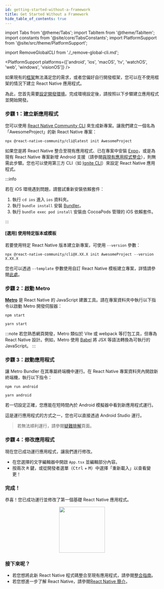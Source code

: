 ```yaml
---
id: getting-started-without-a-framework
title: Get Started Without a Framework
hide_table_of_contents: true
---
```


import Tabs from '@theme/Tabs';
import TabItem from '@theme/TabItem';
import constants from '@site/core/TabsConstants';
import PlatformSupport from '@site/src/theme/PlatformSupport';

import RemoveGlobalCLI from './\_remove-global-cli.md';

<PlatformSupport platforms={['android', 'ios', 'macOS', 'tv', 'watchOS', 'web', 'windows', 'visionOS']} />

如果現有的[框架](/architecture/glossary#react-native-framework)無法滿足您的需求，或者您偏好自行開發框架，您可以在不使用框架的情況下建立 React Native 應用程式。

為此，您首先需要[設定開發環境](set-up-your-environment)。完成環境設定後，請按照以下步驟建立應用程式並開始開發。

### 步驟 1：建立新應用程式

<RemoveGlobalCLI />

您可以使用 [React Native Community CLI](https://github.com/react-native-community/cli) 來生成新專案。讓我們建立一個名為「AwesomeProject」的新 React Native 專案：

```shell
npx @react-native-community/cli@latest init AwesomeProject
```

如果您是將 React Native 整合至現有應用程式、已在專案中安裝 [Expo](https://docs.expo.dev/bare/installing-expo-modules/)，或是為現有 React Native 專案新增 Android 支援（請參閱[與現有應用程式整合](integration-with-existing-apps.md)），則無需此步驟。您也可以使用第三方 CLI（如 [Ignite CLI](https://github.com/infinitered/ignite)）來設定 React Native 應用程式。

:::info

若在 iOS 環境遇到問題，請嘗試重新安裝依賴套件：

1. 執行 `cd ios` 進入 `ios` 資料夾。
2. 執行 `bundle install` 安裝 [Bundler](https://bundler.io/)。
3. 執行 `bundle exec pod install` 安裝由 CocoaPods 管理的 iOS 依賴套件。

:::

#### [選用] 使用特定版本或模板

若要使用特定 React Native 版本建立新專案，可使用 `--version` 參數：

```shell
npx @react-native-community/cli@X.XX.X init AwesomeProject --version X.XX.X
```

您也可以透過 `--template` 參數使用自訂 React Native 模板建立專案，詳情請參閱[此處](https://github.com/react-native-community/cli/blob/main/docs/init.md#initializing-project-with-custom-template)。

### 步驟 2：啟動 Metro

[**Metro**](https://metrobundler.dev/) 是 React Native 的 JavaScript 建置工具。請在專案資料夾中執行以下指令以啟動 Metro 開發伺服器：

<Tabs groupId="package-manager" queryString defaultValue={constants.defaultPackageManager} values={constants.packageManagers}>
<TabItem value="npm">

```shell
npm start
```

</TabItem>
<TabItem value="yarn">

```shell
yarn start
```

</TabItem>
</Tabs>

:::note
若您熟悉網頁開發，Metro 類似於 Vite 或 webpack 等打包工具，但專為 React Native 設計。例如，Metro 使用 [Babel](https://babel.dev/) 將 JSX 等語法轉換為可執行的 JavaScript。
:::

### 步驟 3：啟動應用程式

讓 Metro Bundler 在其專屬終端機中運行。在 React Native 專案資料夾內開啟新終端機，執行以下指令：

<Tabs groupId="package-manager" queryString defaultValue={constants.defaultPackageManager} values={constants.packageManagers}>
<TabItem value="npm">

```shell
npm run android
```

</TabItem>
<TabItem value="yarn">

```shell
yarn android
```

</TabItem>
</Tabs>

若一切設定正確，您應能在短時間內於 Android 模擬器中看到新應用程式運行。

這是運行應用程式的方式之一，您也可以直接透過 Android Studio 運行。

> 若無法順利運行，請參閱[疑難排解](troubleshooting.md)頁面。

### 步驟 4：修改應用程式

現在您已成功運行應用程式，讓我們進行修改。

- 在您選擇的文字編輯器中開啟 `App.tsx` 並編輯部分內容。
- 按兩次 <kbd>R</kbd> 鍵，或從開發者選單（<kbd>Ctrl</kbd> + <kbd>M</kbd>）中選擇「重新載入」以查看變更！

### 完成！

恭喜！您已成功運行並修改了第一個基礎 React Native 應用程式。

<center><img src="/docs/assets/GettingStartedCongratulations.png" width="150"></img></center>

### 接下來呢？

- 若您想將此新 React Native 程式碼整合至現有應用程式，請參閱[整合指南](integration-with-existing-apps.md)。
- 若您想進一步了解 React Native，請參閱[React Native 簡介](getting-started)。